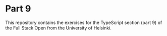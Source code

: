 # Part 9

This repository contains the exercises for the TypeScript section (part 9) of the Full Stack Open from the University of Helsinki.
